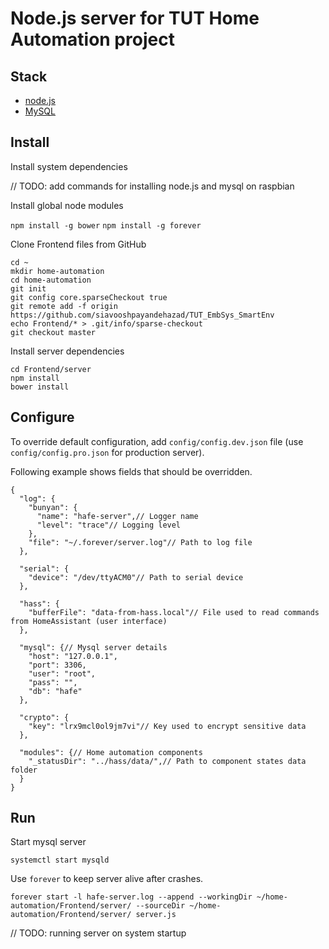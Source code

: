 
# Node.js server for TUT Home Automation project

## Stack

+ [node.js](https://nodejs.org/)
+ [MySQL](https://www.mysql.com/)


## Install

Install system dependencies

// TODO: add commands for installing node.js and mysql on raspbian

Install global node modules

`npm install -g bower`
`npm install -g forever`

Clone Frontend files from GitHub

```
cd ~
mkdir home-automation
cd home-automation
git init
git config core.sparseCheckout true
git remote add -f origin https://github.com/siavooshpayandehazad/TUT_EmbSys_SmartEnv
echo Frontend/* > .git/info/sparse-checkout
git checkout master
```

Install server dependencies

```
cd Frontend/server
npm install
bower install
```


## Configure

To override default configuration, add `config/config.dev.json` file (use `config/config.pro.json` for production server).

Following example shows fields that should be overridden.

```
{
  "log": {
    "bunyan": {
      "name": "hafe-server",// Logger name
      "level": "trace"// Logging level
    },
    "file": "~/.forever/server.log"// Path to log file
  },

  "serial": {
    "device": "/dev/ttyACM0"// Path to serial device
  },

  "hass": {
    "bufferFile": "data-from-hass.local"// File used to read commands from HomeAssistant (user interface)
  },

  "mysql": {// Mysql server details
    "host": "127.0.0.1",
    "port": 3306,
    "user": "root",
    "pass": "",
    "db": "hafe"
  },

  "crypto": {
    "key": "lrx9mcl0ol9jm7vi"// Key used to encrypt sensitive data
  },

  "modules": {// Home automation components
    "_statusDir": "../hass/data/",// Path to component states data folder
  }
}
```


## Run

Start mysql server

`systemctl start mysqld`

Use `forever` to keep server alive after crashes.

`forever start -l hafe-server.log --append --workingDir ~/home-automation/Frontend/server/ --sourceDir ~/home-automation/Frontend/server/ server.js`


// TODO: running server on system startup
